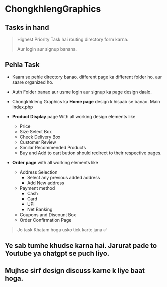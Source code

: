 # ChongkhlengGraphics

## Tasks in hand 

> Highest Priority Task hai routing directory form karna.
>
> Aur login aur signup banana.

## Pehla Task

- Kaam se pehle directory banao. different page ka different folder ho. aur saare organized ho.

- Auth Folder banao aur usme login aur signup ka page design daalo.

- Chongkhkleng Graphics ka **Home page** design k hisaab se banao. Main Index.php

- **Product Display** page With all working design elements like
    - Price
    - Size Select Box
    - Check Delivery Box
    - Customer Review
    - Similar Recommended Products
    - Buy and Add to cart button should redirect to their respective pages.

- **Order page** with all working elements like
    - Address Selection
        - Select any previous added address
        - Add New address
    - Payment method
        - Cash
        - Card
        - UPI
        - Net Banking
    - Coupons and Discount Box
    - Order Confirmation Page

> Jo task Khatam hoga usko tick karte jana ✅

## Ye sab tumhe khudse karna hai. Jarurat pade to Youtube ya chatgpt se puch liyo. 
## Mujhse sirf design discuss karne k liye baat hoga.
